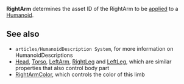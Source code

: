 **RightArm** determines the asset ID of the RightArm to be [applied](https://developer.roblox.com/en-us/api-reference/function/Humanoid/ApplyDescription) to a [Humanoid](https://developer.roblox.com/en-us/api-reference/class/Humanoid).

See also
--------

*   `articles/HumanoidDescription System`, for more information on HumanoidDescriptions
*   [Head](https://developer.roblox.com/en-us/api-reference/property/HumanoidDescription/Head), [Torso](https://developer.roblox.com/en-us/api-reference/property/HumanoidDescription/Torso), [LeftArm](https://developer.roblox.com/en-us/api-reference/property/HumanoidDescription/LeftArm), [RightLeg](https://developer.roblox.com/en-us/api-reference/property/HumanoidDescription/RightLeg) and [LeftLeg](https://developer.roblox.com/en-us/api-reference/property/HumanoidDescription/LeftLeg), which are similar properties that also control body part
*   [RightArmColor](https://developer.roblox.com/en-us/api-reference/property/HumanoidDescription/RightArmColor), which controls the color of this limb